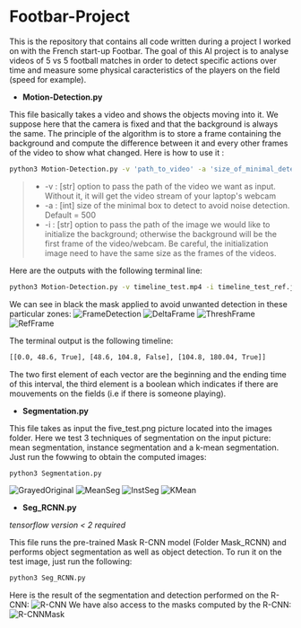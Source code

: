 # Footbar-Project

This is the repository that contains all code written during a project I worked on with the French start-up Footbar. The goal of this AI project is to analyse videos of 5 vs 5 football matches in order to detect specific actions over time and measure some physical caracteristics of the players on the field (speed for example).

* __Motion-Detection.py__

This file basically takes a video and shows the objects moving into it. We suppose here that the camera is fixed and that the background is always the same. The principle of the algorithm is to store a frame containing the background and compute the difference between it and every other frames of the video to show what changed. Here is how to use it : 
```bash
python3 Motion-Detection.py -v 'path_to_video' -a 'size_of_minimal_detected_box' -i 'path_to_initalization_image'
```
>* -v : [str] option to pass the path of the video we want as input. Without it, it will get the video stream of your laptop's webcam
>* -a : [int] size of the minimal box to detect to avoid noise detection. Default = 500
>* -i : [str] option to pass the path of the image we would like to initialize the background; otherwise the background will be the first frame of the video/webcam. Be careful, the initialization image need to have the same size as the frames of the videos.

Here are the outputs with the following terminal line:
```bash
python3 Motion-Detection.py -v timeline_test.mp4 -i timeline_test_ref.jpg -a 500
```
We can see in black the mask applied to avoid unwanted detection in these particular zones:
![FrameDetection](/images/MD_frame.jpg)
![DeltaFrame](/images/MD_delta.jpg)
![ThreshFrame](/images/MD_thresh.jpg)
![RefFrame](/images/fieldref.jpg)

The terminal output is the following timeline:
```bash
[[0.0, 48.6, True], [48.6, 104.8, False], [104.8, 180.04, True]]
```
The two first element of each vector are the beginning and the ending time of this interval, the third element is a boolean which indicates if there are mouvements on the fields (i.e if there is someone playing).

* __Segmentation.py__

This file takes as input the five_test.png picture located into the images folder. Here we test 3 techniques of segmentation on the input picture: mean segmentation, instance segmentation and a k-mean segmentation. Just run the fowwing to obtain the computed images:
```bash
python3 Segmentation.py
```
![GrayedOriginal](/images/initial_image.jpg "Original grayed frame of the video")
![MeanSeg](/images/mean_seg_gray.jpg "Mean Segmentation on the original frame")
![InstSeg](/images/instance_seg_gray.jpg "Instance Segmentation on the original frame")
![KMean](/images/kmean_seg.jpg "K-Mean Segmentation on the original frame")

* __Seg_RCNN.py__

*tensorflow version < 2 required*

This file runs the pre-trained Mask R-CNN model (Folder Mask_RCNN) and performs object segmentation as well as object detection. To run it on the test image, just run the following:
```bash
python3 Seg_RCNN.py
```
Here is the result of the segmentation and detection performed on the R-CNN:
![R-CNN](/images/R-CNN_seg.png "Segmentation and object detection by R-CNN")
We have also access to the masks computed by the R-CNN:
![R-CNNMask](/images/mask0.png "Example of a mask computed by R-CNN")


